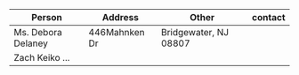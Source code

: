 
| Person             | Address       | Other                 | contact |
| ------------------ | ------------- | --------------------- | ------- |
| Ms. Debora Delaney | 446Mahnken Dr | Bridgewater, NJ 08807 |         |
| Zach Keiko ...     |               |                       |         |

